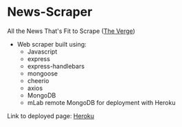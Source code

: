 # News-Scraper
All the News That's Fit to Scrape ([The Verge](https://www.theverge.com/tech))

* Web scraper built using:
    * Javascript
    * express
    * express-handlebars
    * mongoose
    * cheerio
    * axios
    * MongoDB
    * mLab remote MongoDB for deployment with Heroku

Link to deployed page: [Heroku](https://sleepy-badlands-27283.herokuapp.com/)
